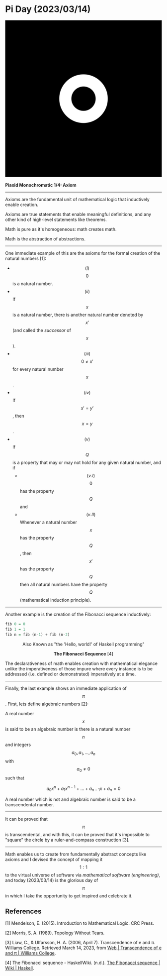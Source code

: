 <!-- Copyright (c) 2023 Tobias Briones. All rights reserved. -->
<!-- SPDX-License-Identifier: CC-BY-4.0 -->
<!-- This file is part of https://github.com/tobiasbriones/blog -->

# Pi Day (2023/03/14)

![Piaxid Monochromatic 1/4: Axiom](axiom---piaxid-monochromatic-1-4.svg)

**Piaxid Monochromatic 1/4: Axiom**

---

Axioms are the fundamental unit of mathematical logic that inductively enable
creation.

Axioms are true statements that enable meaningful definitions, and any other
kind of high-level statements like theorems.

Math is pure as it's homogeneous: math creates math.

Math is the abstraction of abstractions.

---

One immediate example of this are the axioms for the formal creation of the
natural numbers [1]:

- $$(i)$$ $$0$$ is a natural number.
- $$(ii)$$ If $$x$$ is a natural number, there is another natural number
  denoted by $$x'$$ (and called the *successor* of $$x$$).
- $$(iii)$$ $$0 \neq x'$$ for every natural number $$x$$.
- $$(iv)$$ If $$x' = y'$$, then $$x = y$$.
- $$(v)$$ If $$Q$$ is a property that may or may not hold for any given
  natural number, and if
    - $$(v.I)$$ $$0$$ has the property $$Q$$ and
    - $$(v.II)$$ Whenever a natural number $$x$$ has the property $$Q$$, then
      $$x'$$ has the property $$Q$$ then all natural numbers have the property
      $$Q$$ (mathematical induction principle).

---

Another example is the creation of the Fibonacci sequence inductively:

```haskell
fib 0 = 0
fib 1 = 1
fib n = fib (n-1) + fib (n-2)
```

<p align="center">
Also Known as "the 'Hello, world!' of Haskell programming"
</p>

<figcaption>
<p align="center"><b>The Fibonacci Sequence</b> [4]</p>
</figcaption>

The declarativeness of math enables creation with mathematical elegance unlike
the imperativeness of those impure where every instance is to be addressed
(i.e. defined or demonstrated) imperatively at a time.

---

Finally, the last example shows an immediate application of $$\pi$$. First,
lets define algebraic numbers [2]:

A real number $$x$$ is said to be an algebraic number is there is a natural
number $$n$$ and integers $$a_0, a_1, ..., a_n$$ with $$a_0 \neq 0$$ such that

$$a_0x^n + a_1x^{n-1} + ... + a_{n-1}x + a_n = 0$$

A real number which is not and algebraic number is said to be a
transcendental number.

---

It can be proved that $$\pi$$ is transcendental, and with this, it can be
proved that it's impossible to "square" the circle by a ruler-and-compass
construction [3].

---

Math enables us to create from fundamentally abstract concepts like axioms
and I devised the concept of mapping it $$1:1$$ to the virtual universe of
software via *mathematical software (engineering)*, and today (2023/03/14) is
the glorious day of $$\pi$$ in which I take the opportunity to get inspired and
celebrate it.

## References

[1] Mendelson, E. (2015). Introduction to Mathematical Logic. CRC Press.

[2] Morris, S. A. (1989). Topology Without Tears.

[3] Liaw, C., & Ulfarsson, H. A. (2006, April 7). Transcendence of e and π.
Williams College. Retrieved March 14, 2023, from
[Web \| Transcendence of e and π \| Williams College](https://web.williams.edu/Mathematics/sjmiller/public_html/book/papers/transcendence/TranscedenceOfPi.pdf).

[4] The Fibonacci sequence - HaskellWiki. (n.d.).
[The Fibonacci sequence \| Wiki \| Haskell](https://wiki.haskell.org/The_Fibonacci_sequence#Naive_definition).
